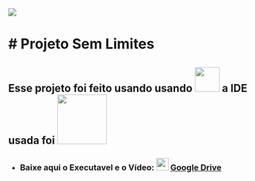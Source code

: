 <div>
  <img src="https://media.licdn.com/dms/image/D4D3DAQFJEAic0439Bw/image-scale_191_1128/0/1703397956459/sem_limites_edtech_cover?e=1721876400&v=beta&t=aivA98uuphqIPSXS6OBAnJy7GMXIlzi5fYul9CtHBPg" hight="" width="">
</div>
<h1> # Projeto Sem Limites</h1>

<h2>Esse projeto foi feito usando usando <img src="https://img.shields.io/badge/C%23-239120?style=for-the-badge&logo=c-sharp&logoColor=white" width="50px"> a <strong>IDE</strong> usada foi <img src="https://img.shields.io/badge/Visual_Studio-5C2D91?style=for-the-badge&logo=visual%20studio&logoColor=white" width="100px"></h2>

<div>
  <ul>
    <li>
      <h3>Baixe aqui o Executavel e o Vídeo: <img src="https://github-production-user-asset-6210df.s3.amazonaws.com/107887516/349757973-46e62ae9-b96c-4760-8b1b-eb85eaa515fe.png?X-Amz-Algorithm=AWS4-HMAC-SHA256&X-Amz-Credential=AKIAVCODYLSA53PQK4ZA%2F20240718%2Fus-east-1%2Fs3%2Faws4_request&X-Amz-Date=20240718T021448Z&X-Amz-Expires=300&X-Amz-Signature=c7e2d01c251d8c00b75f0a03fe60307cda7260bb93d06ffe4b334ca5cf0341c8&X-Amz-SignedHeaders=host&actor_id=107887516&key_id=0&repo_id=827090411" width="25px"> <a href="https://drive.google.com/drive/folders/1gv7YgQPJuySj8PATbObrOa3-Ejhmb1Dz?usp=sharing">Google Drive</a> </h3> 
    </li>
  </ul>
</div>


